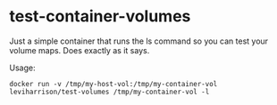 # test-container-volumes

Just a simple container that runs the ls command so you can test your volume maps. Does exactly as it says.

Usage: 
```
docker run -v /tmp/my-host-vol:/tmp/my-container-vol leviharrison/test-volumes /tmp/my-container-vol -l
```
